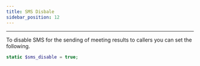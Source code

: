```yaml
---
title: SMS Disbale
sidebar_position: 12
---
```


---

To disable SMS for the sending of meeting results to callers you can set the following.

```php
static $sms_disable = true;
```
